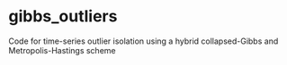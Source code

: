 # gibbs_outliers
Code for time-series outlier isolation using a hybrid collapsed-Gibbs and Metropolis-Hastings scheme
